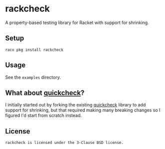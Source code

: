 # rackcheck

A property-based testing library for Racket with support for shrinking.

## Setup

    raco pkg install rackcheck

## Usage

See the `examples` directory.

## What about [quickcheck]?

I initially started out by forking the existing [quickcheck] library
to add support for shrinking, but that required making many breaking
changes so I figured I'd start from scratch instead.

## License

    rackcheck is licensed under the 3-Clause BSD license.

[quickcheck]: https://docs.racket-lang.org/quickcheck/index.html?q=quickcheck
